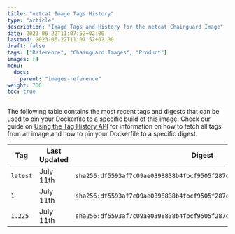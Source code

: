 ```yaml
---
title: "netcat Image Tags History"
type: "article"
description: "Image Tags and History for the netcat Chainguard Image"
date: 2023-06-22T11:07:52+02:00
lastmod: 2023-06-22T11:07:52+02:00
draft: false
tags: ["Reference", "Chainguard Images", "Product"]
images: []
menu:
  docs:
    parent: "images-reference"
weight: 700
toc: true
---
```


The following table contains the most recent tags and digests that can be used to pin your Dockerfile to a specific build of this image. Check our guide on [Using the Tag History API](/chainguard/chainguard-images/using-the-tag-history-api/) for information on how to fetch all tags from an image and how to pin your Dockerfile to a specific digest.

| Tag      | Last Updated | Digest                                                                    |
|----------|--------------|---------------------------------------------------------------------------|
| `latest` | July 11th    | `sha256:df5593af7c09ae0398838b4fbcf9505f287c3373d8556106c104c9a8a18e5d7e` |
| `1`      | July 11th    | `sha256:df5593af7c09ae0398838b4fbcf9505f287c3373d8556106c104c9a8a18e5d7e` |
| `1.225`  | July 11th    | `sha256:df5593af7c09ae0398838b4fbcf9505f287c3373d8556106c104c9a8a18e5d7e` |
